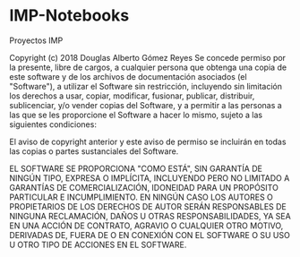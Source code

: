 # IMP-Notebooks
Proyectos IMP

Copyright (c) 2018 Douglas Alberto Gómez Reyes
Se concede permiso por la presente, libre de cargos, a cualquier persona que obtenga una copia 
de este software y de los archivos de documentación asociados (el "Software"), a utilizar el 
Software sin restricción, incluyendo sin limitación los derechos a usar, copiar, modificar, fusionar, 
publicar, distribuir, sublicenciar, y/o vender copias del Software, y a permitir a las personas a las 
que se les proporcione el Software a hacer lo mismo, sujeto a las siguientes condiciones:

El aviso de copyright anterior y este aviso de permiso se incluirán en todas las copias o partes sustanciales del Software.

EL SOFTWARE SE PROPORCIONA "COMO ESTÁ", SIN GARANTÍA DE NINGÚN TIPO, EXPRESA O IMPLÍCITA, INCLUYENDO PERO NO LIMITADO A 
GARANTÍAS DE COMERCIALIZACIÓN, IDONEIDAD PARA UN PROPÓSITO PARTICULAR E INCUMPLIMIENTO. EN NINGÚN CASO LOS AUTORES O 
PROPIETARIOS DE LOS DERECHOS DE AUTOR SERÁN RESPONSABLES DE NINGUNA RECLAMACIÓN, DAÑOS U OTRAS RESPONSABILIDADES, YA SEA 
EN UNA ACCIÓN DE CONTRATO, AGRAVIO O CUALQUIER OTRO MOTIVO, DERIVADAS DE, FUERA DE O EN CONEXIÓN CON EL SOFTWARE O SU USO U 
OTRO TIPO DE ACCIONES EN EL SOFTWARE.
